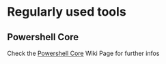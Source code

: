 # Regularly used tools

## Powershell Core
Check the [Powershell Core](./powershell_core.md) Wiki Page for further infos
